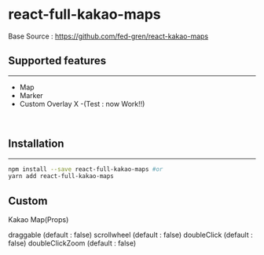 # react-full-kakao-maps

Base Source : https://github.com/fed-gren/react-kakao-maps

## Supported features

---

- Map
- Marker
- Custom Overlay X -(Test : now Work!!)

<br/>

## Installation

---

```sh
npm install --save react-full-kakao-maps #or
yarn add react-full-kakao-maps
```

## Custom

Kakao Map(Props)

draggable (default : false)
scrollwheel (default : false)
doubleClick (default : false)
doubleClickZoom (default : false)
